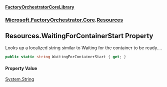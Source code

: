 #### [FactoryOrchestratorCoreLibrary](./FactoryOrchestratorCoreLibrary.md 'FactoryOrchestratorCoreLibrary')
### [Microsoft.FactoryOrchestrator.Core](./Microsoft-FactoryOrchestrator-Core.md 'Microsoft.FactoryOrchestrator.Core').[Resources](./Microsoft-FactoryOrchestrator-Core-Resources.md 'Microsoft.FactoryOrchestrator.Core.Resources')
## Resources.WaitingForContainerStart Property
Looks up a localized string similar to Waiting for the container to be ready....  
```csharp
public static string WaitingForContainerStart { get; }
```
#### Property Value
[System.String](https://docs.microsoft.com/en-us/dotnet/api/System.String 'System.String')  
